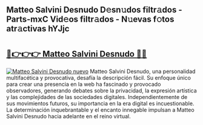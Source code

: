 ## Matteo Salvini Desnudo D𝚎sn𝚞dos filtr𝚊dos - Parts-mxC Vid𝚎os filtr𝚊dos - N𝚞evas f𝚘tos atr𝚊ctivas hYJjc

# <h2><a href="http://mbb1c4.tromn.icu/?c=Matteo+Salvini+Desnudo">🔗👉👉👉 Matteo Salvini Desnudo 🔗🔗</a></h2>

[![Matteo Salvini Desnudo nuevo](https://i.imgur.com/pEAQMta.gif)](http://mbb1c4.tromn.icu/?c=Matteo+Salvini+Desnudo)
Matteo Salvini Desnudo, una personalidad multifacética y provocativa, desafía la descripción fácil. Su enfoque único para crear una presencia en la web ha fascinado y provocado observadores, generando debates sobre la privacidad, la expresión artística y las complejidades de las sociedades digitales. Independientemente de sus movimientos futuros, su importancia en la era digital es incuestionable. La determinación inquebrantable y el encanto innegable impulsan a Matteo Salvini Desnudo hacia adelante en el reino virtual.
